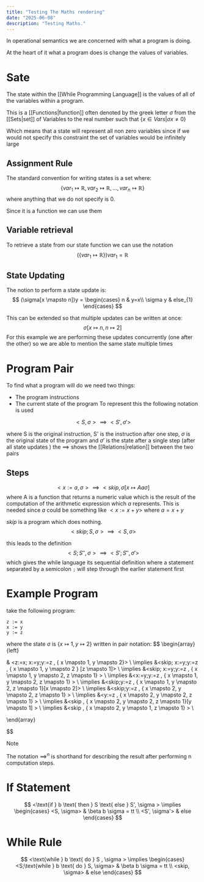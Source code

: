 ```yaml
---
title: "Testing The Maths rendering"
date: "2025-06-08"
description: "Testing Maths."
---
```

In operational semantics we are concerned with what a program is doing.

At the heart of it what a program does is change the values of variables.

# Sate

The state within the [[While Programming Language]] is the values of all of the variables within a program.

This is a [[Functions|function]] often denoted by the greek letter $\sigma$  from the [[Sets|set]] of Variables to the real number such that $\{ x \in Vars | \sigma x \neq 0 \}$

Which means that a state will represent all non zero variables since if we would not specify  this constraint the set of variables would be infinitely large

## Assignment Rule

The standard convention for writing states is a set where:
$$
\{ var_{1} \mapsto \mathbb{R}, var_{2} \mapsto \mathbb{R}, \dots, var_{n} \mapsto \mathbb{R} \}
$$
where anything that we do not specify is 0.

Since it is a function we can use them

## Variable retrieval

To retrieve a state from our state function we can use the notation
$$
(\{ var_{1} \mapsto \mathbb{R} \})var_{1} = \mathbb{R}
$$

## State Updating

The notion to perform a state update is:
$$
(\sigma[x \mapsto n])y = \begin{cases}
 n & y=x\\
\sigma y & else_{1}
\end{cases}
$$

This can be extended so that multiple updates can be written at once:
$$
\sigma[x \mapsto n, n \mapsto 2]
$$
For this example we are performing these updates concurrently (one after the other) so we are able to mention the same state multiple times

# Program Pair

To find what a program will do we need two things:

- The program instructions
- The current state of the program
To represent this the following notation is used

$$
< S, \sigma> \implies <S' , \sigma'>
$$

where S is the original instruction, S' is the instruction after one step, $\sigma$ is the original state of the program and $\sigma'$ is the state after a single step (after all state updates ) the $\implies$ shows the [[Relations|relation]] between the two pairs

## Steps

$$
<x := a, \sigma > \implies <skip, \sigma[x \mapsto A a \sigma]
$$
where A is a function that returns a numeric value which is the result of the computation of the arithmetic expression which $a$ represents. This is needed since $a$ could be something like $<x := x+y>$ where $a = x+y$

$skip$ is a program which does nothing.
$$
<skip; S, \sigma > \implies <S, \sigma>
$$

this leads to the definition
$$
< S; S'', \sigma > \implies <S';S'', \sigma'>
$$
which gives the while language its sequential definition where a statement separated by a semicolon `;` will step through the earlier statement first

# Example Program

take the following program:

```while
z := x
x := y
y := z
```

where the state $\sigma$ is $\{ x \mapsto 1, y \mapsto 2\}$
written in pair notation:
$$
\begin{array}{left}

& <z:=x; x:=y;y:=z , \{ x \mapsto 1, y \mapsto 2\}> \\
\implies &<skip; x:=y;y:=z , \{ x \mapsto 1, y \mapsto 2 \} [z \mapsto 1]> \\
\implies &<skip; x:=y;y:=z , \{ x \mapsto 1, y \mapsto 2,  z \mapsto 1\} > \\
\implies &<x:=y;y:=z , \{ x \mapsto 1, y \mapsto 2,  z \mapsto 1\} > \\
\implies &<skip;y:=z , \{ x \mapsto 1, y \mapsto 2,  z \mapsto 1\}[x \mapsto 2]> \\
\implies &<skip;y:=z , \{ x \mapsto 2, y \mapsto 2,  z \mapsto 1\} > \\
\implies &<y:=z , \{ x \mapsto 2, y \mapsto 2,  z \mapsto 1\} > \\
\implies &<skip , \{ x \mapsto 2, y \mapsto 2,  z \mapsto 1\}[y \mapsto 1] > \\
\implies &<skip , \{ x \mapsto 2, y \mapsto 1,  z \mapsto 1\} > \\

\end{array}

$$

> [!Note]
> The notation $\implies^{n}$ is shorthand for describing the result after performing n computation steps.

# If Statement

$$
<\text{if } b \text{ then } S \text{ else } S', \sigma  > \implies \begin{cases}
<S, \sigma> & \beta b \sigma = tt \\
<S', \sigma'> & else
\end{cases}
$$

# While Rule

$$
<\text{while } b \text{ do } S , \sigma  > \implies \begin{cases}
<S;\text{while } b \text{ do } S, \sigma> & \beta b \sigma = tt \\
<skip, \sigma> & else
\end{cases}
$$
